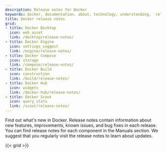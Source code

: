 ```yaml
---
description: Release notes for Docker
keywords: docker, documentation, about, technology, understanding,  release
title: Docker release notes
grid:
- title: Docker Desktop
  icon: web_asset
  link: /desktop/release-notes/
- title: Docker Engine
  icon: settings_suggest
  link: /engine/release-notes/
- title: Docker Compose
  icon: storage
  link: /compose/release-notes/
- title: Docker Build
  icon: construction
  link: /build/release-notes/
- title: Docker Hub
  icon: widgets
  link: /docker-hub/release-notes/
- title: Docker Scout
  icon: query_stats
  link: /scout/release-notes/
---
```


Find out what's new in Docker. Release notes contain information about new
features, improvements, known issues, and bug fixes in each release. You can
find release notes for each component in the Manuals section. We suggest
that you regularly visit the release notes to learn about updates.

{{< grid >}}
